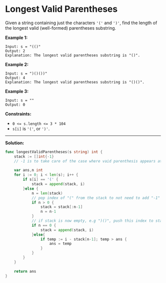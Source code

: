 # Longest Valid Parentheses
Given a string containing just the characters  `'('`  and  `')'`, find the length of the longest valid (well-formed) parentheses substring.

**Example 1:**

	Input: s = "(()"
	Output: 2
	Explanation: The longest valid parentheses substring is "()".

**Example 2:**

	Input: s = ")()())"
	Output: 4
	Explanation: The longest valid parentheses substring is "()()".

**Example 3:**

	Input: s = ""
	Output: 0

**Constraints:**

-   `0 <= s.length <= 3 * 104`
-   `s[i]`  is  `'('`, or  `')'`.

___

**Solution:**

```go
func longestValidParentheses(s string) int {
    stack := []int{-1}
    // -1 is to take care of the case where vaid parenthesis appears at the beginning of the string (e.g. "()((()))"
    
    var ans,n int
    for i := 0; i < len(s); i++ {
        if s[i] == '(' {
            stack = append(stack, i)
        }else {
            n = len(stack)
            // pop index of "(" from the stack to not need to add "-1" to indexes substraction
            if n > 0 {
                stack = stack[:n-1]
                n = n-1
            }
            // if stack is now empty, e.g ")()", push this index to stack as the new base
            if n == 0 {
	            stack = append(stack, i)
            }else{
                if temp := i - stack[n-1]; temp > ans {
                    ans = temp
                }
            }
        }
    }
    
    return ans
}
```